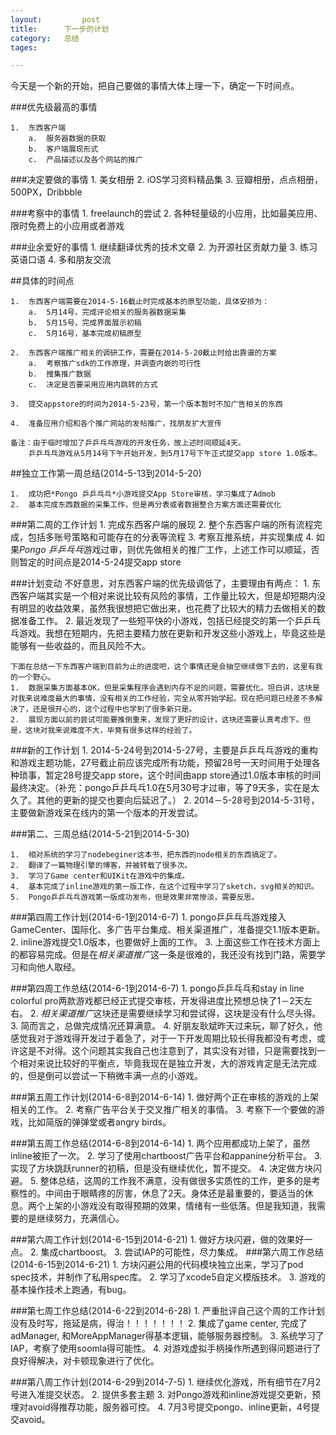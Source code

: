 ```yaml
---
layout: 		post
title:		下一步的计划
category:	总结
tages:		

---
```


今天是一个新的开始，把自己要做的事情大体上理一下，确定一下时间点。

###优先级最高的事情

	1.	东西客户端
		a.	服务器数据的获取
		b.	客户端展现形式
		c.	产品描述以及各个网站的推广
	

###决定要做的事情
	1.	美女相册
	2.	iOS学习资料精品集
	3.	豆瓣相册，点点相册，500PX，Dribbble


###考察中的事情
	1.	freelaunch的尝试
	2.	各种轻量级的小应用，比如最美应用、限时免费上的小应用或者游戏


###业余爱好的事情
	1.	继续翻译优秀的技术文章
	2.	为开源社区贡献力量
	3.	练习英语口语
	4.	多和朋友交流


##具体的时间点

	1.	东西客户端需要在2014-5-16截止时完成基本的原型功能，具体安排为：
		a.	5月14号，完成评论相关的服务器数据采集
		b.	5月15号，完成界面展示初稿
		c.	5月16号，基本完成初稿原型
		
	2.	东西客户端推广相关的调研工作，需要在2014-5-20截止时给出靠谱的方案
		a.	考察推广sdk的工作原理，并调查内嵌的可行性
		b.	搜集推广数据
		c.	决定是否要采用应用内跳转的方式
	
	3.	提交appstore的时间为2014-5-23号，第一个版本暂时不加广告相关的东西
	
	4.	准备应用介绍和各个推广网站的发帖推广，找朋友扩大宣传
	
	备注：由于临时增加了乒乒乓乓游戏的开发任务，故上述时间顺延4天。
		乒乒乓乓游戏从5月14号下午开始开发，到5月17号下午正式提交app store 1.0版本。		

	
##独立工作第一周总结(2014-5-13到2014-5-20)
	
	1.	成功把*Pongo 乒乒乓乓*小游戏提交App Store审核，学习集成了Admob
	2.	基本完成东西数据的采集工作，但是再分表或者数据整合方案方面还需要优化

###第二周的工作计划
	1.	完成东西客户端的展现
	2.	整个东西客户端的所有流程完成，包括多账号策略和可能存在的分表等流程
	3.	考察互推系统，并实现集成
	4.	如果*Pongo 乒乒乓乓*游戏过审，则优先做相关的推广工作，上述工作可以顺延，否则暂定的时间点是2014-5-24提交app store


###计划变动
	不好意思，对东西客户端的优先级调低了，主要理由有两点：
	1.	东西客户端其实是一个相对来说比较有风险的事情，工作量比较大，但是却短期内没有明显的收益效果，虽然我很想把它做出来，也花费了比较大的精力去做相关的数据准备工作。
	2.	最近发现了一些短平快的小游戏，包括已经提交的第一个乒乒乓乓游戏。我想在短期内，先把主要精力放在更新和开发这些小游戏上，毕竟这些是能够有一些收益的，而且风险不大。
	
	下面在总结一下东西客户端到目前为止的进度吧，这个事情还是会抽空继续做下去的，这里有我的一个野心。
	1.	数据采集方面基本OK，但是采集程序会遇到内存不足的问题，需要优化。坦白讲，这块是对我来说难度最大的事情，没有相关的工作经验，完全从零开始学起。现在把问题已经差不多解决了，还是很开心的，这个过程中也学到了很多新只是。
	2.	展现方面以前的尝试可能要推倒重来，发现了更好的设计，这块还需要认真考虑下。但是，这块对我来说难度不大，毕竟有很多这样的经验了。

###新的工作计划
	1.	2014-5-24号到2014-5-27号，主要是乒乒乓乓游戏的重构和游戏主题功能，27号截止前应该完成所有功能，预留28号一天时间用于处理各种琐事，暂定28号提交app store，这个时间由app store通过1.0版本审核的时间最终决定。（补充：pongo乒乒乓乓1.0在5月30号才过审，等了9天多，实在是太久了。其他的更新的提交也要向后延迟了。）
	2.	2014－5-28号到2014-5-31号，主要做新游戏呆在线内的第一个版本的开发尝试。
	
###第二、三周总结(2014-5-21到2014-5-30)
	
	1.	相对系统的学习了nodebeginer这本书，把东西的node相关的东西搞定了。
	2.	翻译了一篇物理引擎的博客，并被转载了很多次。
	3.	学习了Game center和UIKit在游戏中的集成。
	4.	基本完成了inline游戏的第一版工作，在这个过程中学习了sketch，svg相关的知识。
	5.	Pongo乒乒乓乓游戏第一版成功发布，但是效果非常惨淡，需要反思。
	

###第四周工作计划(2014-6-1到2014-6-7)
	1.	pongo乒乒乓乓游戏接入GameCenter、国际化、多广告平台集成、相关渠道推广，准备提交1.1版本更新。
	2.	inline游戏提交1.0版本，也要做好上面的工作。	3.	上面这些工作在技术方面上的都容易完成。但是在*相关渠道推广*这一条是很难的，我还没有找到门路，需要学习和向他人取经。

###第四周工作总结(2014-6-1到2014-6-7)
	1.	pongo乒乒乓乓和stay in line colorful pro两款游戏都已经正式提交审核，开发得进度比预想总快了1－2天左右。
	2.	*相关渠道推广*这块还是需要继续学习和尝试得，这块是没有什么尽头得。	3.	简而言之，总做完成情况还算满意。
	4.	好朋友耿斌昨天过来玩，聊了好久，他感觉我对于游戏得开发过于着急了，对于一下开发周期比较长得我都没有考虑，或许这是不对得。这个问题其实我自己也注意到了，其实没有对错，只是需要找到一个相对来说比较好的平衡点，毕竟我现在是独立开发，大的游戏肯定是无法完成的，但是倒可以尝试一下稍微丰满一点的小游戏。


###第五周工作计划(2014-6-8到2014-6-14)
	1.	做好两个正在审核的游戏的上架相关的工作。
	2.	考察广告平台关于交叉推广相关的事情。
	3.	考察下一个要做的游戏，比如简版的弹弹堂或者angry birds。
	
###第五周工作总结(2014-6-8到2014-6-14)
	1.	两个应用都成功上架了，虽然inline被拒了一次。
	2.	学习了使用chartboost广告平台和appanine分析平台。
	3.	实现了方块跳跃runner的初稿，但是没有继续优化，暂不提交。
	4.	决定做方块闪避。
	5.	整体总结，这周的工作我不满意，没有做很多实质性的工作，更多的是考察性的。中间由于眼睛疼的厉害，休息了2天。身体还是最重要的，要适当的休息。两个上架的小游戏没有取得预期的效果，情绪有一些低落。但是我知道，我需要的是继续努力，充满信心。
	
###第六周工作计划(2014-6-15到2014-6-21)
	1.	做好方块闪避，做的效果好一点。
	2.	集成chartboost。
	3.	尝试IAP的可能性，尽力集成。
###第六周工作总结(2014-6-15到2014-6-21)
	1.	方块闪避公用的代码模块独立出来，学习了pod spec技术，并制作了私用spec库。
	2.	学习了xcode5自定义模版技术。
	3.	游戏的基本操作技术上跑通，有bug。
	
###第七周工作总结(2014-6-22到2014-6-28)
	1.	严重批评自己这个周的工作计划没有及时写，拖延是病，得治！！！！！！！
	2.	集成了game center, 完成了adManager, 和MoreAppManager得基本逻辑，能够服务器控制。
	3.	系统学习了IAP，考察了使用soomla得可能性。
	4.	对游戏虚拟手柄操作所遇到得问题进行了良好得解决，对卡顿现象进行了优化。
	
###第八周工作计划(2014-6-29到2014-7-5)
	1.	继续优化游戏，所有细节在7月2号进入准提交状态。
	2.	提供多套主题
	3.	对Pongo游戏和inline游戏提交更新，预埋对avoid得推荐功能，服务器可控。
	4.	7月3号提交pongo、inline更新，4号提交avoid。

